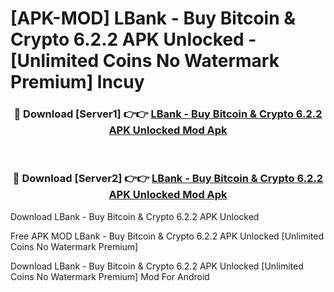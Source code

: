 # [APK-MOD] LBank - Buy Bitcoin & Crypto 6.2.2 APK Unlocked - [Unlimited Coins No Watermark Premium] lncuy



<div align="center">
<h3>🔴 Download [Server1] 👉👉 <a href="https://momento.my/?title=LBank_-_Buy_Bitcoin_&_Crypto_6.2.2_APK_Unlocked">LBank - Buy Bitcoin & Crypto 6.2.2 APK Unlocked Mod Apk</a></h3><br>

<h3>🔴 Download [Server2] 👉👉 <a href="https://momento.my/?title=LBank_-_Buy_Bitcoin_&_Crypto_6.2.2_APK_Unlocked">LBank - Buy Bitcoin & Crypto 6.2.2 APK Unlocked Mod Apk</a></h3>
</div>



Download LBank - Buy Bitcoin & Crypto 6.2.2 APK Unlocked 

Free APK MOD LBank - Buy Bitcoin & Crypto 6.2.2 APK Unlocked [Unlimited Coins No Watermark Premium]

Download LBank - Buy Bitcoin & Crypto 6.2.2 APK Unlocked [Unlimited Coins No Watermark Premium] Mod For Android

